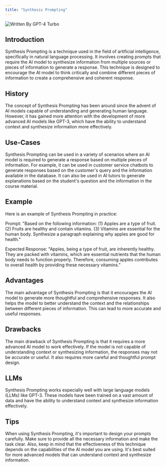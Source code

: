 ```yaml
---
title: "Synthesis Prompting"
---
```


![Written By GPT-4 Turbo](https://img.shields.io/badge/Written%20By-GPT--4%20Turbo-5A5A5A?style=for-the-badge&logo=openai&logoColor=white)

## Introduction

Synthesis Prompting is a technique used in the field of artificial intelligence, specifically in natural language processing. It involves creating prompts that require the AI model to synthesize information from multiple sources or pieces of information to generate a response. This technique is designed to encourage the AI model to think critically and combine different pieces of information to create a comprehensive and coherent response.

## History

The concept of Synthesis Prompting has been around since the advent of AI models capable of understanding and generating human language. However, it has gained more attention with the development of more advanced AI models like GPT-3, which have the ability to understand context and synthesize information more effectively.

## Use-Cases

Synthesis Prompting can be used in a variety of scenarios where an AI model is required to generate a response based on multiple pieces of information. For example, it can be used in customer service chatbots to generate responses based on the customer's query and the information available in the database. It can also be used in AI tutors to generate explanations based on the student's question and the information in the course material.

## Example

Here is an example of Synthesis Prompting in practice:

Prompt: "Based on the following information: (1) Apples are a type of fruit. (2) Fruits are healthy and contain vitamins. (3) Vitamins are essential for the human body. Synthesize a paragraph explaining why apples are good for health."

Expected Response: "Apples, being a type of fruit, are inherently healthy. They are packed with vitamins, which are essential nutrients that the human body needs to function properly. Therefore, consuming apples contributes to overall health by providing these necessary vitamins."

## Advantages

The main advantage of Synthesis Prompting is that it encourages the AI model to generate more thoughtful and comprehensive responses. It also helps the model to better understand the context and the relationships between different pieces of information. This can lead to more accurate and useful responses.

## Drawbacks

The main drawback of Synthesis Prompting is that it requires a more advanced AI model to work effectively. If the model is not capable of understanding context or synthesizing information, the responses may not be accurate or useful. It also requires more careful and thoughtful prompt design.

## LLMs

Synthesis Prompting works especially well with large language models (LLMs) like GPT-3. These models have been trained on a vast amount of data and have the ability to understand context and synthesize information effectively.

## Tips

When using Synthesis Prompting, it's important to design your prompts carefully. Make sure to provide all the necessary information and make the task clear. Also, keep in mind that the effectiveness of this technique depends on the capabilities of the AI model you are using. It's best suited for more advanced models that can understand context and synthesize information.
